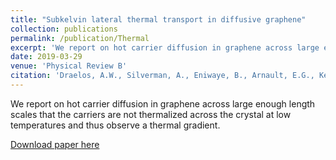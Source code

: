 ```yaml
---
title: "Subkelvin lateral thermal transport in diffusive graphene"
collection: publications
permalink: /publication/Thermal
excerpt: 'We report on hot carrier diffusion in graphene across large enough length scales that the carriers are not thermalized across the crystal at low temperatures and thus observe a thermal gradient.'
date: 2019-03-29
venue: 'Physical Review B'
citation: 'Draelos, A.W., Silverman, A., Eniwaye, B., Arnault, E.G., Ke, C.T., Wei, M.T., Vlassiouk, I., Borzenets, I.V., Amet, F., Finkelstein, G. (2019). "Subkelvin lateral thermal transport in diffusive graphene". Phys. Rev. B 99(12), p. 125427.'
---
```

We report on hot carrier diffusion in graphene across large enough length scales that the carriers are not thermalized across the crystal at low temperatures and thus observe a thermal gradient.

[Download paper here](https://journals.aps.org/prb/abstract/10.1103/PhysRevB.99.125427)
